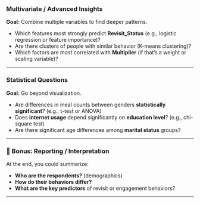 

### Multivariate / Advanced Insights

**Goal:** Combine multiple variables to find deeper patterns.

* Which features most strongly predict **Revisit_Status** (e.g., logistic regression or feature importance)?
* Are there clusters of people with similar behavior (K-means clustering)?
* Which factors are most correlated with **Multiplier** (if that’s a weight or scaling variable)?

---

### Statistical Questions

**Goal:** Go beyond visualization.

* Are differences in meal counts between genders **statistically significant**?
  (e.g., t-test or ANOVA)
* Does **internet usage** depend significantly on **education level**?
  (e.g., chi-square test)
* Are there significant age differences among **marital status** groups?

---

### 🧾 Bonus: Reporting / Interpretation

At the end, you could summarize:

* **Who are the respondents?** (demographics)
* **How do their behaviors differ?**
* **What are the key predictors** of revisit or engagement behaviors?

---